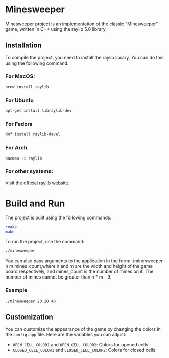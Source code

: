 # Minesweeper

Minesweeper project is an implementation of the classic "Minesweeper" game, written in C++ using the raylib 5.0 library.

## Installation

To compile the project, you need to install the raylib library. You can do this using the following command:

### For MacOS:
```bash
brew install raylib
```

### For Ubuntu
```bash
apt-get install libraylib-dev
```

### For Fedora
```bash
dnf install raylib-devel
```

### For Arch
```bash
pacman -S raylib 
```

### For other systems:
Visit the [official raylib website](https://www.raylib.com/).

# Build and Run
The project is built using the following commands:
```bash
cmake .
make
```

To run the project, use the command:

```bash
./minesweeper
```

You can also pass arguments to the application in the form: ./minesweeper n m mines_count,where n and m are the width and height of the game board,respectively, and mines_count is the number of mines on it. The number of mines cannot be greater than n * m - 9.

### Example
```bash
./minesweeper 20 20 40
```

## Customization

You can customize the appearance of the game by changing the colors in the `config.hpp` file. Here are the variables you can adjust:

- `OPEN_CELL_COLOR1` and `OPEN_CELL_COLOR2`: Colors for opened cells.
- `CLOSED_CELL_COLOR1` and `CLOSED_CELL_COLOR2`: Colors for closed cells.